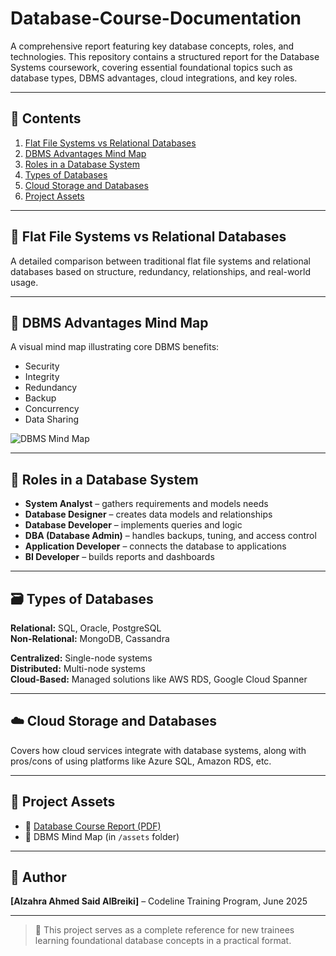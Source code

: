 # Database-Course-Documentation
A comprehensive report featuring key database concepts, roles, and technologies.
This repository contains a structured report for the Database Systems coursework, covering essential foundational topics such as database types, DBMS advantages, cloud integrations, and key roles.

---

## 📌 Contents

1. [Flat File Systems vs Relational Databases](#-flat-file-systems-vs-relational-databases)
2. [DBMS Advantages Mind Map](#-dbms-advantages-mind-map)
3. [Roles in a Database System](#-roles-in-a-database-system)
4. [Types of Databases](#-types-of-databases)
5. [Cloud Storage and Databases](#-cloud-storage-and-databases)
6. [Project Assets](#-project-assets)

---

## 🔁 Flat File Systems vs Relational Databases

A detailed comparison between traditional flat file systems and relational databases based on structure, redundancy, relationships, and real-world usage.

---

## 🧠 DBMS Advantages Mind Map

A visual mind map illustrating core DBMS benefits:
- Security
- Integrity
- Redundancy
- Backup
- Concurrency
- Data Sharing

![DBMS Mind Map](./assets/dbms_mindmap.png)

---

## 👥 Roles in a Database System

- **System Analyst** – gathers requirements and models needs
- **Database Designer** – creates data models and relationships
- **Database Developer** – implements queries and logic
- **DBA (Database Admin)** – handles backups, tuning, and access control
- **Application Developer** – connects the database to applications
- **BI Developer** – builds reports and dashboards

---

## 🗃️ Types of Databases

**Relational:** SQL, Oracle, PostgreSQL  
**Non-Relational:** MongoDB, Cassandra  

**Centralized:** Single-node systems  
**Distributed:** Multi-node systems  
**Cloud-Based:** Managed solutions like AWS RDS, Google Cloud Spanner

---

## ☁️ Cloud Storage and Databases

Covers how cloud services integrate with database systems, along with pros/cons of using platforms like Azure SQL, Amazon RDS, etc.

---

## 📎 Project Assets

- 📝 [Database Course Report (PDF)](./Database_Course_Report.pdf)
- 🧠 DBMS Mind Map (in `/assets` folder)

---

## 📌 Author

**[Alzahra Ahmed Said AlBreiki]** – Codeline Training Program, June 2025

---

> 📣 This project serves as a complete reference for new trainees learning foundational database concepts in a practical format.
